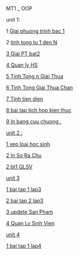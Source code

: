 
 MT1 _ OOP
 
unit 1:

 1  <a href="https://github.com/FASTTRACKSE/FTJD1801_JavaCore/blob/master/Khanhcodedao/BaiTapCuaFatsTrast/src/MT_1_OOP/GiaiPTBat_1.java"> Giai phuong trinh bac 1 </a>

 2  <a href="https://github.com/FASTTRACKSE/FTJD1801_JavaCore/blob/master/Khanhcodedao/BaiTapCuaFatsTrast/src/MT_1_OOP/tinhtongtu1denN.java"> tinh tong tu 1 den N


3  <a href="https://github.com/FASTTRACKSE/FTJD1801_JavaCore/blob/master/Khanhcodedao/BaiTapCuaFatsTrast/src/MT_1_OOP/GiaiPT_Bat2.java"> Giai PT bat2


4  <a href=""> Quan ly HS

5  <a href=""> Tinh Tong n Giai Thua

6  <a href=""> Tinh Tong Giai Thua Chan

7  <a href="">  Tinh tien dien

8 <a href=""> bai tap tich hop kien thuc 

9 <a href=""> In bang cuu chuong .
 

unit 2 :


1 <a href=""> xep loai hoc sinh
 
 
2 <a href=""> In So Ra Chu 

2 <a href ="">  bt1 QLSV

unit 3 


1 <a href =""> bai tap 1 lap3
 
2 <a href =""> bai tap 2 lap3
 
3 <a href =""> updete San Pham

4 <a href =""> Quan Ly Sinh Vien


unit 4 


1 <a href ="">  bai tap 1 lap4
